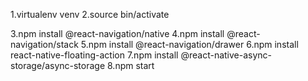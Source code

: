 1.virtualenv venv
2.source bin/activate

3.npm install @react-navigation/native
4.npm install @react-navigation/stack
5.npm install @react-navigation/drawer
6.npm install react-native-floating-action
7.npm install @react-native-async-storage/async-storage
8.npm start
